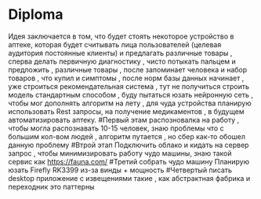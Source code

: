 # Diploma
Идея заключается в том, что будет стоять некоторое устройство в аптеке, которая будет считывать лица пользователей (целевая аудитория постоянные клиенты) и предлагать различные товары , сперва делать первичную диагностику , чисто потыкать пальцем и предложить , различные товары , после запоминает человека и набор товаров , что купил и симптомы , после норм базы данных начинает , уже строиться рекомендательная система , тут не получиться строить модель стандартным способом , буду пытаться юзать нейронную сеть , чтобы мог дополнять алгоритм на лету , для чуда устройства планирую использовать Rest запросы, на получение медикаментов , в будущем автоматизировать аптеку.
#Первый этам 
распозновалка на работу , чтобы могла распознавать 10-15 человек, знаю проблемы что с большим кол-вом людей , алгоритм путается , но сбер как-то обошел данную проблему
#Втрой этап 
Подключить облако и кидать на сервер запрос , чтобы минимизировать работу чудо машины, знаю такой сервис как https://fauna.com/
#Третий собрать чудо машину
Планирую юзать Firefly RK3399 из-за винды + мощность
#Четвертый 
писать desktop приложение с извещениями такие , как абстрактная фабрика и переходник это паттерны
